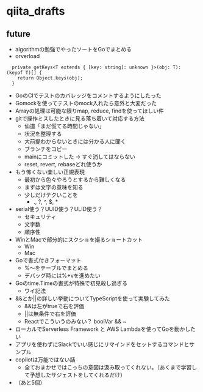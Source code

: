 # qiita_drafts

## future

- algorithmの勉強でやったソートをGoでまとめる
- orverload

```
  private getKeys<T extends { [key: string]: unknown }>(obj: T): (keyof T)[] {
    return Object.keys(obj);
  }
```


* GoのCIでテストのカバレッジをコメントするようにしたった
* Gomockを使ってテストのmock入れたら意外と大変だった
* Arrayの処理は可能な限りmap, reduce, findを使ってほしい件
* gitで操作ミスしたときに見る落ち着いて対応する方法
    * 仙道「まだ慌てる時間じゃない」
    * 状況を整理する
    * 大前提わからないときには分かる人に聞く
    * ブランチをコピー
    * mainにコミットした -> すぐ消してはならない
    * reset, revert, rebaseどれ使うか
* もう怖くない楽しい正規表現
    * 最初から色々やろうとするから難しくなる
    * まずは文字の意味を知る
    * 少しだけテクいことを
        * ., ?, ^, $, *
* serial使う？UUID使う？ULID使う？
    * セキュリティ
    * 文字数
    * 順序性
* WinとMacで部分的にスクショを撮るショートカット
    * Win
    * Mac
* Goで書式付きフォーマット
    * %〜をテーブルでまとめる
    * デバッグ時には%+vを進めたい
* Goのtime.Timeの書式が特殊で初見殺し過ぎる
    * ワイ記法
* &&とか||の詳しい挙動についてTypeScriptを使って実験してみた
    * &&は左がtrueで右を評価
    * ||は無条件で右を評価
    * Reactでこういうのみない？ boolVar && ~
* ローカルでServerless Framework と AWS Lambdaを使ってGoを動かしたい
* アプリを使わずにSlackでいい感じにリマインドをセットするコマンドとサンプル
* copilotは万能ではない話
    * 全ておまかせではこっちの意図は汲み取ってくれない。（あくまで学習して予想したサジェストをしてくれるだけ）
* （あと5個）
